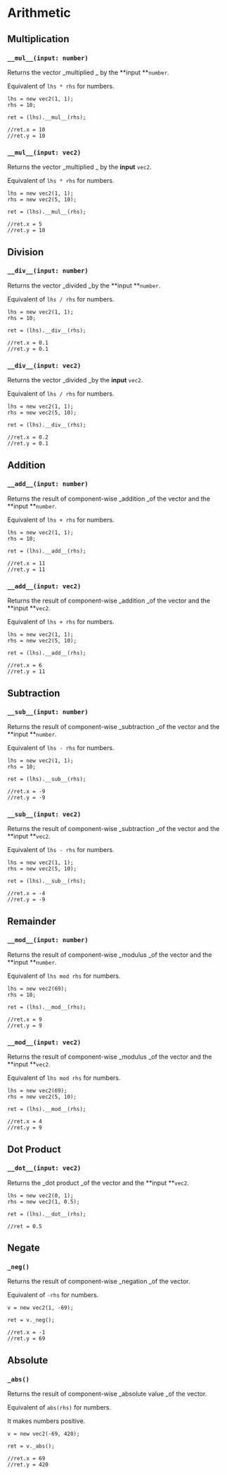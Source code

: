 # Arithmetic

## Multiplication

### `__mul__(input: number)`

Returns the vector _multiplied _ by the **input **`number`.

Equivalent of `lhs * rhs` for numbers.

```gml
lhs = new vec2(1, 1);
rhs = 10;

ret = (lhs).__mul__(rhs);

//ret.x = 10
//ret.y = 10
```

### `__mul__(input: vec2)`

Returns the vector _multiplied _ by the **input** `vec2`.

Equivalent of `lhs * rhs` for numbers.

```gml
lhs = new vec2(1, 1);
rhs = new vec2(5, 10);

ret = (lhs).__mul__(rhs);

//ret.x = 5
//ret.y = 10
```

## Division

### `__div__(input: number)`

Returns the vector _divided _by the **input **`number`.

Equivalent of `lhs / rhs` for numbers.

```gml
lhs = new vec2(1, 1);
rhs = 10;

ret = (lhs).__div__(rhs);

//ret.x = 0.1
//ret.y = 0.1
```

### `__div__(input: vec2)`

Returns the vector _divided _by the **input** `vec2`.

Equivalent of `lhs / rhs` for numbers.

```gml
lhs = new vec2(1, 1);
rhs = new vec2(5, 10);

ret = (lhs).__div__(rhs);

//ret.x = 0.2
//ret.y = 0.1
```



## Addition

### `__add__(input: number)`

Returns the result of component-wise _addition _of the vector and the **input **`number`.

Equivalent of `lhs + rhs` for numbers.

```gml
lhs = new vec2(1, 1);
rhs = 10;

ret = (lhs).__add__(rhs);

//ret.x = 11
//ret.y = 11
```

### `__add__(input: vec2)`

Returns the result of component-wise _addition _of the vector and the **input **`vec2`.

Equivalent of `lhs + rhs` for numbers.

```gml
lhs = new vec2(1, 1);
rhs = new vec2(5, 10);

ret = (lhs).__add__(rhs);

//ret.x = 6
//ret.y = 11
```

## Subtraction

### `__sub__(input: number)`

Returns the result of component-wise _subtraction _of the vector and the **input **`number`.

Equivalent of `lhs - rhs` for numbers.

```gml
lhs = new vec2(1, 1);
rhs = 10;

ret = (lhs).__sub__(rhs);

//ret.x = -9
//ret.y = -9
```

### `__sub__(input: vec2)`

Returns the result of component-wise _subtraction _of the vector and the **input **`vec2`.

Equivalent of `lhs - rhs` for numbers.

```gml
lhs = new vec2(1, 1);
rhs = new vec2(5, 10);

ret = (lhs).__sub__(rhs);

//ret.x = -4
//ret.y = -9
```

## Remainder

### `__mod__(input: number)`

Returns the result of component-wise _modulus _of the vector and the **input **`number`.

Equivalent of `lhs mod rhs` for numbers.

```gml
lhs = new vec2(69);
rhs = 10;

ret = (lhs).__mod__(rhs);

//ret.x = 9
//ret.y = 9
```

### `__mod__(input: vec2)`

Returns the result of component-wise _modulus _of the vector and the **input **`vec2`.

Equivalent of `lhs mod rhs` for numbers.

```gml
lhs = new vec2(69);
rhs = new vec2(5, 10);

ret = (lhs).__mod__(rhs);

//ret.x = 4
//ret.y = 9
```

## Dot Product

### `__dot__(input: vec2)`

Returns the _dot product _of the vector and the **input **`vec2`.

```gml
lhs = new vec2(0, 1);
rhs = new vec2(1, 0.5);

ret = (lhs).__dot__(rhs);

//ret = 0.5
```

## Negate

### `_neg()`

Returns the result of component-wise _negation _of the vector.

Equivalent of `-rhs` for numbers.

```gml
v = new vec2(1, -69);

ret = v._neg();

//ret.x = -1
//ret.y = 69
```

## Absolute

### `_abs()`

Returns the result of component-wise _absolute value _of the vector.

Equivalent of `abs(rhs)` for numbers.&#x20;

It makes numbers positive.

```gml
v = new vec2(-69, 420);
	
ret = v._abs();

//ret.x = 69
//ret.y = 420
```
